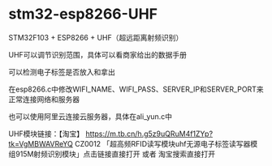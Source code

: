 # stm32-esp8266-UHF

STM32F103 + ESP8266 + UHF（超远距离射频识别）

UHF可以调节识别范围，具体可以看商家给出的数据手册

可以检测电子标签是否放入和拿出

在esp8266.c中修改WIFI_NAME、WIFI_PASS、SERVER_IP和SERVER_PORT来正常连接网络和服务器

也可以使用阿里云连接云服务器，具体在ali_yun.c中

UHF模块链接：【淘宝】 https://m.tb.cn/h.g5z9uQRuM4f1ZYp?tk=VgMBWAVReYQ CZ0012 「超高频RFID读写模块uhf无源电子标签读写器模组915M射频识别模块」点击链接直接打开 或者 淘宝搜索直接打开
